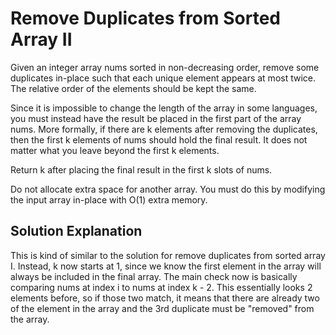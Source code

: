 # Remove Duplicates from Sorted Array II

Given an integer array nums sorted in non-decreasing order, remove some duplicates in-place such that each unique element appears at most twice. The relative order of the elements should be kept the same.

Since it is impossible to change the length of the array in some languages, you must instead have the result be placed in the first part of the array nums. More formally, if there are k elements after removing the duplicates, then the first k elements of nums should hold the final result. It does not matter what you leave beyond the first k elements.

Return k after placing the final result in the first k slots of nums.

Do not allocate extra space for another array. You must do this by modifying the input array in-place with O(1) extra memory.

## Solution Explanation
This is kind of similar to the solution for remove duplicates from sorted array I. Instead, k now starts at 1, since we know the first element in the array will always be included in the final array. The main check now is basically comparing nums at index i to nums at index k - 2. This essentially looks 2 elements before, so if those two match, it means that there are already two of the element in the array and the 3rd duplicate must be "removed" from the array.